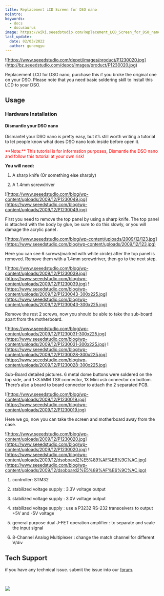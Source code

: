 ```yaml
---
title: Replacement LCD Screen for DSO nano
nointro:
keywords:
  - docs
  - docusaurus
image: https://wiki.seeedstudio.com/Replacement_LCD_Screen_for_DSO_nano/
last_update:
  date: 02/03/2022
  author: gunengyu
---
```

![https://www.seeedstudio.com/depot/images/product/P1230020.jpg](http://bz.seeedstudio.com/depot/images/product/P1230020.jpg)

Replacement LCD for DSO nano, purchase this if you broke the original one on your DSO. Please note that you need basic soldering skill to install this LCD to your DSO.

##   Usage

###   Hardware Installation

####   Dismantle your DSO nano

Dismantel your DSO nano is pretty easy, but it’s still worth writing a tutorial to let people know what does DSO nano look inside before open it.

<font color="red">
**Note:**
This tutorial is for information purposes,  Dismantle the DSO nano and follow this tutorial at your own risk!
</font>

**You will need:**

1.  A sharp knife (Or something else sharply)

2.  A 1.4mm screwdriver

![https://www.seeedstudio.com/blog/wp-content/uploads/2009/12/P1230049.jpg](https://www.seeedstudio.com/blog/wp-content/uploads/2009/12/P1230049.jpg)

First you need to remove the top panel by using a sharp knife. The top panel is attached with the body by glue, be sure to do this slowly, or you will damage the acrylic panel .

![https://www.seeedstudio.com/blog/wp-content/uploads/2009/12/123.jpg](https://www.seeedstudio.com/blog/wp-content/uploads/2009/12/123.jpg)

Here you can see 6 screws(marked with white circle) after the top panel is removed. Remove them with a 1.4mm screwdriver, then go to the next step.

![https://www.seeedstudio.com/blog/wp-content/uploads/2009/12/P1230039.jpg](https://www.seeedstudio.com/blog/wp-content/uploads/2009/12/P1230039.jpg)
![https://www.seeedstudio.com/blog/wp-content/uploads/2009/12/P1230043-300x225.jpg](https://www.seeedstudio.com/blog/wp-content/uploads/2009/12/P1230043-300x225.jpg)

Remove the rest 2 screws, now you should be able to take the sub-board apart from the motherboard.

![https://www.seeedstudio.com/blog/wp-content/uploads/2009/12/P1230031-300x225.jpg](https://www.seeedstudio.com/blog/wp-content/uploads/2009/12/P1230031-300x225.jpg)
![https://www.seeedstudio.com/blog/wp-content/uploads/2009/12/P1230028-300x225.jpg](https://www.seeedstudio.com/blog/wp-content/uploads/2009/12/P1230028-300x225.jpg)

Sub-Board detailed pictures. 6 metal dome buttons were soldered on the top side, and 1×3.5MM TSR connector, 1X Mini usb connector on bottom.  There’s also a board to board connector to attach the 2 separated PCB.

![https://www.seeedstudio.com/blog/wp-content/uploads/2009/12/P1230019.jpg](https://www.seeedstudio.com/blog/wp-content/uploads/2009/12/P1230019.jpg)

Here we go, now you can take the screen and motherboard away from the case.

![https://www.seeedstudio.com/blog/wp-content/uploads/2009/12/P1230020.jpg](https://www.seeedstudio.com/blog/wp-content/uploads/2009/12/P1230020.jpg)
![https://www.seeedstudio.com/blog/wp-content/uploads/2009/12/dsoboard2%E5%89%AF%E6%9C%AC.jpg](https://www.seeedstudio.com/blog/wp-content/uploads/2009/12/dsoboard2%E5%89%AF%E6%9C%AC.jpg)

1.  controller: STM32

2.  stabilized voltage supply : 3.3V voltage output

3.  stabilized voltage supply : 3.0V voltage output

4.  stabilized voltage supply : use a P3232 RS-232 transceivers to output +5V and -5V voltage

5.  general purpose dual J-FET operation amplifier : to separate and scale the input signal

6.  8-Channel Analog Multiplexer : change the match channel for different V/div

## Tech Support
 if you have any technical issue.  submit the issue into our [forum](http://forum.seeedstudio.com/). 
<div>
  <br /><p style={{textAlign: 'center'}}><a href="https://www.seeedstudio.com/act-4.html?utm_source=wiki&utm_medium=wikibanner&utm_campaign=newproducts" target="_blank"><img src="https://files.seeedstudio.com/wiki/Wiki_Banner/new_product.jpg" /></a></p>
</div>